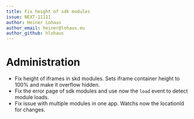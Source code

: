 ```yaml
---
title: Fix height of sdk modules
issue: NEXT-11111
author: Heiner Lohaus
author_email: heiner@lohaus.eu
author_github: hlohaus
---
```

# Administration
* Fix height of iframes in skd modules. Sets iframe container height to 100% and make it overflow hidden.
* Fix the error page of sdk modules and use now the `load` event to detect module loads.
* Fix issue with multiple modules in one app. Watchs now the locationId for changes.